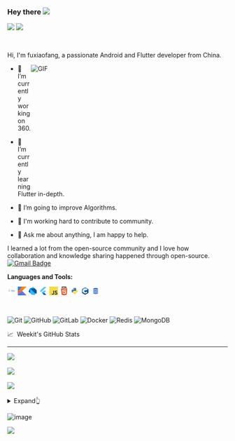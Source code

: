 
### Hey there <img src="https://media.giphy.com/media/hvRJCLFzcasrR4ia7z/giphy.gif" width="25px">

![](https://visitor-badge.glitch.me/badge?page_id=fxfSean) ![](https://img.shields.io/github/last-commit/fxfSean/fxfSean)

<br />

Hi, I'm fuxiaofang, a passionate Android and Flutter developer from China.

<img align="right" alt="GIF" src="https://github.com/weekitmo/weekitmo/blob/master/code.gif?raw=true" width="450" height="280" />

- :dog: I’m currently working on 360.

- :palm_tree: I’m currently learning Flutter in-depth.

- :beer: I’m going to improve Algorithms.

- :meat_on_bone: I'm working hard to contribute to community.

- :ghost: Ask me about anything, I am happy to help.

I learned a lot from the open-source community and I love how collaboration and knowledge sharing happened through open-source. [![Gmail Badge](https://img.shields.io/badge/-fuxiaofang93@gmail.com-c14438?style=flat-square&logo=Gmail&logoColor=white&link=mailto:fuxiaofang93@gmail.com)](mailto:fuxiaofang93@gmail.com)

**Languages and Tools:**

<code><img height="20" src="https://raw.githubusercontent.com/github/explore/80688e429a7d4ef2fca1e82350fe8e3517d3494d/topics/java/java.png"></code> <code><img height="20" src="https://raw.githubusercontent.com/github/explore/80688e429a7d4ef2fca1e82350fe8e3517d3494d/topics/kotlin/kotlin.png"></code> <code><img height="20" src="https://raw.githubusercontent.com/github/explore/80688e429a7d4ef2fca1e82350fe8e3517d3494d/topics/dart/dart.png"></code> <code><img height="20" src="https://raw.githubusercontent.com/github/explore/80688e429a7d4ef2fca1e82350fe8e3517d3494d/topics/flutter/flutter.png"></code> <code><img height="20" src="https://raw.githubusercontent.com/github/explore/80688e429a7d4ef2fca1e82350fe8e3517d3494d/topics/javascript/javascript.png"></code> <code><img height="20" src="https://raw.githubusercontent.com/github/explore/80688e429a7d4ef2fca1e82350fe8e3517d3494d/topics/html/html.png"></code> <code><img height="20" src="https://raw.githubusercontent.com/github/explore/80688e429a7d4ef2fca1e82350fe8e3517d3494d/topics/python/python.png"></code> <code><img height="20" src="https://raw.githubusercontent.com/github/explore/80688e429a7d4ef2fca1e82350fe8e3517d3494d/topics/c/c.png"></code> <code><img height="20" src="https://raw.githubusercontent.com/github/explore/80688e429a7d4ef2fca1e82350fe8e3517d3494d/topics/sql/sql.png"></code>

<br />

![Git](https://img.shields.io/badge/-Git-brightgreen?style=plastic&logo=git)
![GitHub](https://img.shields.io/badge/-GitHub-181717?style=flat&logo=github)
![GitLab](https://img.shields.io/badge/-GitLab-FCA121?style=plastic&logo=gitlab)
![Docker](https://img.shields.io/badge/-Shell-blue?style=plastic&logo=shell)
![Redis](https://img.shields.io/badge/-Mysql-ffe897?style=plastic&logo=mysql)
![MongoDB](https://img.shields.io/badge/-Postman-9cf?style=plastic&logo=postman)


<div>📈&nbsp;&nbsp;Weekit's GitHub Stats</div>

---

![](https://github-readme-stats.vercel.app/api/top-langs/?username=fxfSean&layout=compact&theme=material-palenight)

![](https://github-readme-stats.vercel.app/api?username=fxfSean&show_icons=true&theme=dracula&hide=stars,issues)

![](https://github-readme-streak-stats.herokuapp.com/?user=fxfSean)


<details>
  <summary>Expand👆</summary>
  <pre>
  🤷‍♂️  In my spare time, I also like to watch anime and like to visit Bilibili's website
  <br />
  </pre>
</details>

![image](https://gitee.com/powerbyweekit/static-file/raw/master/dragbox.gif)

![](https://github-profile-trophy.vercel.app/?username=fxfSean&theme=juicyfresh&no-bg=true&no-frame=true&column=4&%22)

<br />
